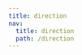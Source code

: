 ```yaml
---
title: direction
nav:
  title: direction
  path: /direction
---
```


<code src="../examples/direction.tsx"></code>
